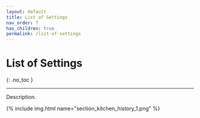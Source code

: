 ```yaml
---
layout: default
title: List of Settings
nav_order: 7
has_children: true
permalink: /list-of-settings
---
```


# List of Settings
{: .no_toc }

---

Description.

{% include img.html name="section_kitchen_history_1.png" %}